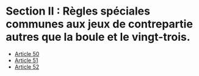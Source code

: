 # Section II : Règles spéciales communes aux jeux de contrepartie autres que la boule et le vingt-trois.

- [Article 50](article-50.md)
- [Article 51](article-51.md)
- [Article 52](article-52.md)

